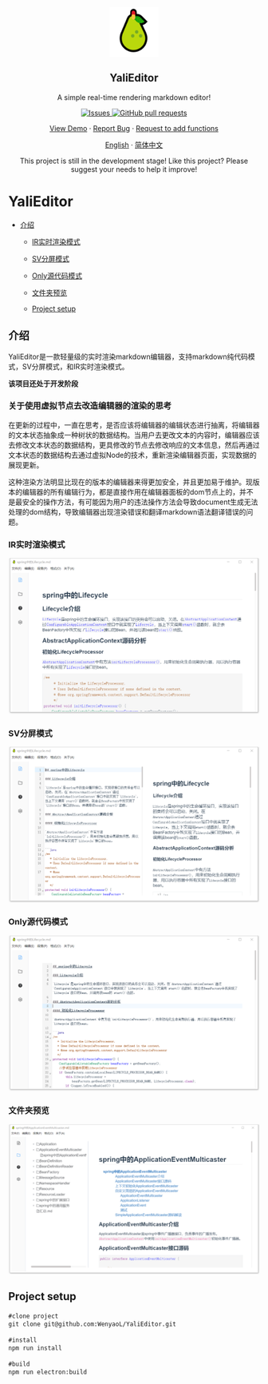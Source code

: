 <p align="center">
 <img width="100px" src="../public/yali.png" align="center" alt="GitHub Readme Stats" />
 <h2 align="center">YaliEditor</h2>
 <p align="center">A simple real-time rendering markdown editor!</p>
</p>
  <p align="center">
    <a href="https://github.com/anuraghazra/github-readme-stats/issues">
      <img alt="Issues" src="https://img.shields.io/github/issues/WenyaoL/YaliEditor?color=0088ff" />
    </a>
    <a href="https://github.com/anuraghazra/github-readme-stats/pulls">
      <img alt="GitHub pull requests" src="https://img.shields.io/github/issues-pr/WenyaoL/YaliEditor?color=0088ff" />
    </a>
    <br />
  </p>
  <p align="center">
    <a href="#demo">View Demo</a>
    ·
    <a href="https://github.com/WenyaoL/YaliEditor/issues/new/choose">Report Bug</a>
    ·
    <a href="https://github.com/WenyaoL/YaliEditor/issues/new/choose">Request to add functions</a>
  </p>
  <p align="center">
    <a href="/README.md">English</a>
    ·
    <a href="/docs/README_CN.md">简体中文</a>
  </p>

<p align="center">This project is still in the development stage! Like this project? Please suggest your needs to help it improve!
</p>

# YaliEditor

- [介绍](#介绍)
  
  - [IR实时渲染模式](#IR实时渲染模式)
  
  - [SV分屏模式](#SV分屏模式)
  
  - [Only源代码模式](#Only源代码模式)
  
  - [文件夹预览](#文件夹预览)
  
  - [Project setup](#project-setup)

## 介绍

YaliEditor是一款轻量级的实时渲染markdown编辑器，支持markdown纯代码模式，SV分屏模式，和IR实时渲染模式。

**该项目还处于开发阶段**

### 关于使用虚拟节点去改造编辑器的渲染的思考

在更新的过程中，一直在思考，是否应该将编辑器的编辑状态进行抽离，将编辑器的文本状态抽象成一种树状的数据结构。当用户去更改文本的内容时，编辑器应该去修改文本状态的数据结构，更具修改的节点去修改响应的文本信息，然后再通过文本状态的数据结构去通过虚拟Node的技术，重新渲染编辑器页面，实现数据的展现更新。

这种渲染方法明显比现在的版本的编辑器来得更加安全，并且更加易于维护。现版本的编辑器的所有编辑行为，都是直接作用在编辑器面板的dom节点上的，并不是最安全的操作方法，有可能因为用户的违法操作方法会导致document生成无法处理的dom结构，导致编辑器出现渲染错误和翻译markdown语法翻译错误的问题。

### IR实时渲染模式

![163](./imgs/163.png)

### SV分屏模式

![164](./imgs/164.png)

### Only源代码模式

![165](./imgs/165.png)

### 文件夹预览

![166](./imgs/166.png)

## Project setup

```shell
#clone project
git clone git@github.com:WenyaoL/YaliEditor.git

#install
npm run install

#build
npm run electron:build
```
